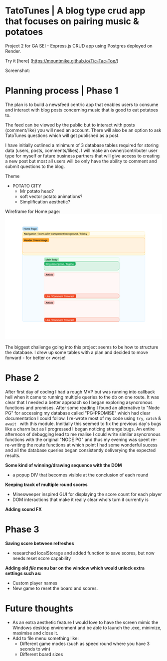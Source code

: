 # TatoTunes | A blog type crud app that focuses on pairing music & potatoes

Project 2 for GA SEI - Express.js CRUD app using Postgres deployed on Render.

Try it [here] (https://mountmike.github.io/Tic-Tac-Toe/)


Screenshot:




# **Planning process** | Phase 1

The plan is to build a newsfeed centric app that enables users to consume and interact with blog posts concerning music that is good to eat potatoes to. 

The feed can be viewed by the public but to interact with posts (comment/like) you will need an account. There will also be an option to ask TatoTunes questions which will get published as a post.

I have initially outlined a minimum of 3 database tables required for storing data (users, posts, comments/likes). I will make an owner/contributer user type for myself or future business partners that will give access to creating a new post but most all users will be only have the ability to comment and submit questions to the blog.

Theme
- POTATO CITY
    - Mr potato head?
    - soft vector potato animations?
    - Simplification aesthetic?


Wireframe for Home page:
![Wireframe1](https://github.com/mountmike/TatoTunes/blob/main/public/images/wireframe1.png?raw=true)

The biggest challenge going into this project seems to be how to structure the database. I drew up some tables with a plan and decided to move forward - for better or worse!

# Phase 2

After first day of coding I had a rough MVP but was running into callback hell when it came to running multiple queries to the db on one route. It was clear that I needed a better approach so I began exploring asyncronous functions and promises. After some reading I found an alternative to "Node PG" for accessing my database called "PG-PROMISE" which had clear documentation I could follow. I re-wrote most of my code using ``try``, ``catch`` & ``await `` with this module. Innitially this seemed to fix the previous day's bugs like a charm but as I progressed I began noticing strange bugs. An entire afternoon of debugging lead to me realise I could write similar asyncronous functions with the original "NODE PG" and thus my evening was spent re-re-writing the route functions at which point I had some wonderful sucess and all the database queries began consistently deliverying the expected results.




**Some kind of winning/drawing sequence with the DOM**
- a popup DIV that becomes visible at the conclusion of each round

**Keeping track of multiple round scores**
- Minesweeper inspired GUI for displaying the score count for each player
- DOM interactions that make it really clear who's turn it currently is

**Adding sound FX**

# Phase 3
**Saving score between refreshes**
- researched localStorage and added function to save scores, but now needs reset score capability

**Adding old *file* menu bar on the window which would unlock extra settings such as:**
- Custom player names
- New game to reset the board and scores.

# Future thoughts
- As an extra aesthetic feature I would love to have the screen mimic the Windows desktop environment and be able to launch the .exe, minimize, maximise and close it.
- Add to file menu something like:
    - Different game modes (such as speed round where you have 3 seonds to win)
    - Different board sizes


